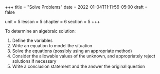 +++
title = "Solve Problems"
date = 2022-01-04T11:11:56-05:00
draft = false

unit = 5
lesson = 5
chapter = 6
section = 5
+++

To determine an algebraic solution:
1. Define the variables
2. Write an equation to model the situation
3. Solve the equations (possibly using an appropriate method)
4. Consider the allowable values of the unknown, and appropriately reject solutions if necessary
5. Write a conclusion statement and the answer the original question
